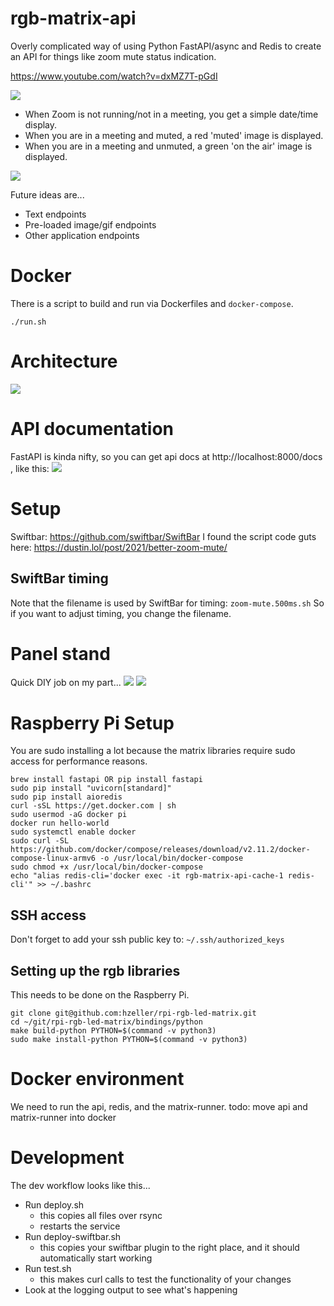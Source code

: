 # rgb-matrix-api
Overly complicated way of using Python FastAPI/async and Redis to create an API for things like zoom mute status indication.

https://www.youtube.com/watch?v=dxMZ7T-pGdI

![](images/rgb-matrix-action.png)

* When Zoom is not running/not in a meeting, you get a simple date/time display.
* When you are in a meeting and muted, a red 'muted' image is displayed.
* When you are in a meeting and unmuted, a green 'on the air' image is displayed.

![](images/rgb-matrix-new_icons.png)

Future ideas are...
- Text endpoints
- Pre-loaded image/gif endpoints
- Other application endpoints

# Docker
There is a script to build and run via Dockerfiles and `docker-compose`.
```
./run.sh
```


# Architecture
![](images/rgb-matrix-diagram.png)

# API documentation
FastAPI is kinda nifty, so you can get api docs at http://localhost:8000/docs , like this:
![](images/rgb-matrix-fastapi.png)

# Setup
Swiftbar: https://github.com/swiftbar/SwiftBar
I found the script code guts here: https://dustin.lol/post/2021/better-zoom-mute/

## SwiftBar timing
Note that the filename is used by SwiftBar for timing: `zoom-mute.500ms.sh`
So if you want to adjust timing, you change the filename.

# Panel stand
Quick DIY job on my part...
![](images/rgb-matrix-fusion.png)
![](images/rgb-matrix-3dprint.png)

# Raspberry Pi Setup
You are sudo installing a lot because the matrix libraries require sudo access for performance reasons.

```
brew install fastapi OR pip install fastapi
sudo pip install "uvicorn[standard]"
sudo pip install aioredis
curl -sSL https://get.docker.com | sh
sudo usermod -aG docker pi
docker run hello-world
sudo systemctl enable docker
sudo curl -SL https://github.com/docker/compose/releases/download/v2.11.2/docker-compose-linux-armv6 -o /usr/local/bin/docker-compose
sudo chmod +x /usr/local/bin/docker-compose
echo "alias redis-cli='docker exec -it rgb-matrix-api-cache-1 redis-cli'" >> ~/.bashrc
```
## SSH access
Don't forget to add your ssh public key to: `~/.ssh/authorized_keys`

## Setting up the rgb libraries
This needs to be done on the Raspberry Pi.
```
git clone git@github.com:hzeller/rpi-rgb-led-matrix.git
cd ~/git/rpi-rgb-led-matrix/bindings/python
make build-python PYTHON=$(command -v python3)
sudo make install-python PYTHON=$(command -v python3)
```

# Docker environment
We need to run the api, redis, and the matrix-runner.
todo: move api and matrix-runner into docker

# Development
The dev workflow looks like this...
- Run deploy.sh
  - this copies all files over rsync
  - restarts the service
- Run deploy-swiftbar.sh
  - this copies your swiftbar plugin to the right place, and it should automatically start working
- Run test.sh
  - this makes curl calls to test the functionality of your changes
- Look at the logging output to see what's happening

